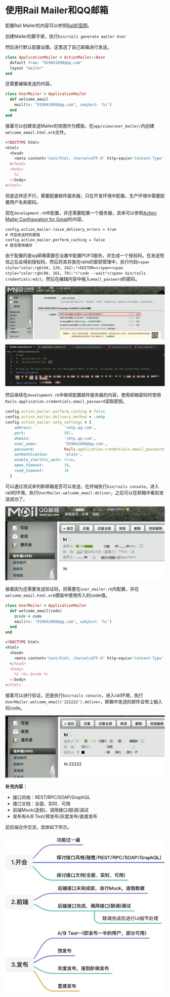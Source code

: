 # 使用Rail Mailer和QQ邮箱
配置Rail Mailer的内容可以参照[Rail的官网](https://guides.rubyonrails.org/action_mailer_basics.html#what-is-action-mailer-questionmark)。

创建Mailer的脚手架，执行`bin/rails generate mailer User`

然后进行默认配置设置，这里选了自己邮箱进行发送。

```ruby
class ApplicationMailer < ActionMailer::Base
  default from: "919041098@qq.com"
  layout "mailer"
end

```

还需要编辑发送的内容。

```ruby
class UserMailer < ApplicationMailer
  def welcome_email
    mail(to: "919041098@qq.com", subject: 'hi')
  end
end
```

接着可以创建发送Mailer的视图作为模版，在`app/view/user_mailer/`内创建`welcome_email.html.erb`文件。

```ruby
<!DOCTYPE html>
<html>
  <head>
    <meta content='text/html; charset=UTF-8' http-equiv='Content-Type' />
  </head>
  <body>
    hi
  </body>
</html>
```

但是这样还不行，需要配置邮件服务器，只在开发环境中配置，生产环境中需要配置用户名和密码。

现在`development.rb`中配置，并还需要配置一个服务器，具体可以参照[Action Mailer Configuration for Gmail](https://guides.rubyonrails.org/action_mailer_basics.html)的内容。

```tsx
config.action_mailer.raise_delivery_errors = true
# 开启发送时的报错
config.action_mailer.perform_caching = false
# 是否使用缓存  
```

由于配置的是qq邮箱需要在设置中配置POP3服务，并生成一个授权码。在发送短信之后会得到授权码，然后将其存放在rails的密钥管理中，执行代码`<span style="color:rgb(64, 120, 242);">EDITOR=</span><span style="color:rgb(80, 161, 79);">"code --wait"</span> bin/rails credentials:edit`，然后在编辑内容中输入`email_password`的密码。

![邮箱配置](attachments/邮箱配置.png)

![邮箱验证密钥配置](attachments/邮箱验证密钥配置.png)

然后继续在`development.rb`中继续配置邮件服务器的内容，使用邮箱密码时使用`Rails.application.credentials.email_password`读取密钥。

```ruby
config.action_mailer.perform_caching = false
config.action_mailer.delivery_method = :smtp
config.action_mailer.smtp_settings = {
    address:              'smtp.qq.com',
    port:                 587,
    domain:               'smtp.qq.com',
    user_name:            '919041098@qq.com',
    password:             Rails.application.credentials.email_password,
    authentication:       'plain',
    enable_starttls_auto: true,
    open_timeout:         10,
    read_timeout:         10
  }
```

可以通过测试来判断邮箱是否可以发送，在终端执行`bin/rails console`，进入rail的环境，执行`UserMailer.welcome_email.deliver`，之后可以在邮箱中看到发送成功了。

![邮箱验证-1](attachments/邮箱验证-1.png)

接着因为还需要发送验证码，则需要在`user_mailer.rb`内配置，并在`welcome_email.html.erb`模版中使用传入的code值。

```ruby
class UserMailer < ApplicationMailer
  def welcome_email(code)
    @code = code
    mail(to: "919041098@qq.com", subject: 'hi')
  end
end
```

```ruby
<!DOCTYPE html>
<html>
  <head>
    <meta content='text/html; charset=UTF-8' http-equiv='Content-Type' />
  </head>
  <body>
    hi <%= @code %>
  </body>
</html>
```

接着可以进行验证，还是执行`bin/rails console`，进入rail环境，执行`UserMailer.welcome_email('222222').deliver`，邮箱中发送的邮件会带上输入的code。

![邮箱验证-2](attachments/邮箱验证-2.png)

**补充内容：**

+ 接口风格：REST/RPC/SOAP/GraphQL
+ 接口文档：全面、实时、可用
+ 前端Mock(造假)，调用接口(联调)调试
+ 发布有A/B Test/预发布/灰度发布/直接发布

前后端合作交流，具体如下所示。

![画板](attachments/画板.jpeg)

